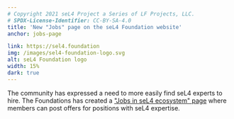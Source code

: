 ```yaml
---
# Copyright 2021 seL4 Project a Series of LF Projects, LLC.
# SPDX-License-Identifier: CC-BY-SA-4.0
title: 'New "Jobs" page on the seL4 Foundation website'
anchor: jobs-page

link: https://sel4.foundation
img: /images/sel4-foundation-logo.svg
alt: seL4 Foundation logo
width: 15%
dark: true
---
```


The community has expressed a need to more easily find seL4 experts to hire. The
Foundations has created a ["Jobs in seL4 ecosystem" page](../Foundation/Jobs)
where members can post offers for positions with seL4 expertise.
